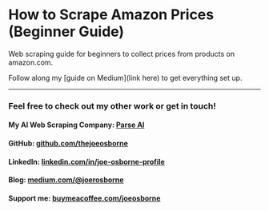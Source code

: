 # How to Scrape Amazon Prices (Beginner Guide)
Web scraping guide for beginners to collect prices from products on amazon.com.

Follow along my [guide on Medium](link here) to get everything set up.

---

<h3>Feel free to check out my other work or get in touch!</h3>
<h4>My AI Web Scraping Company: <a href="https://withparse.com" target="_blank">Parse AI</a></h4>
<h4>GitHub: <a href="https://github.com/thejoeosborne" target="_blank">github.com/thejoeosborne</a></h4>
<h4>LinkedIn: <a href="https://www.linkedin.com/in/joe-osborne-profile/" target="_blank">linkedin.com/in/joe-osborne-profile</a></h4>
<h4>Blog: <a href="https://medium.com/@joerosborne" target="_blank">medium.com/@joerosborne</a></h4>
<h4>Support me: <a href="https://www.buymeacoffee.com/joeosborne" target="_blank">buymeacoffee.com/joeosborne</a></h4>
